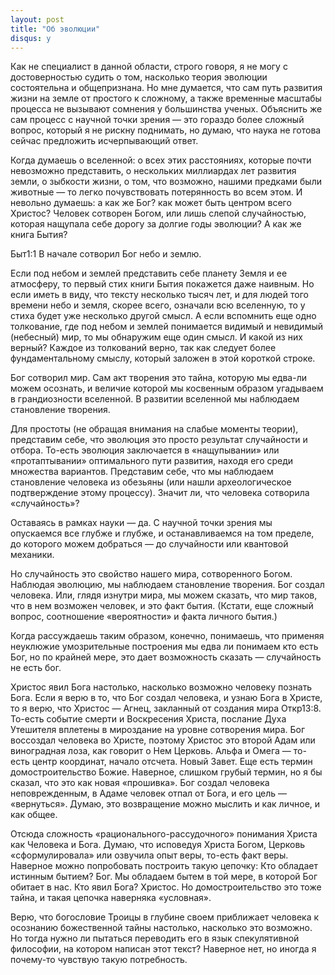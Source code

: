 ```yaml
---
layout: post
title: "Об эволюции"
disqus: y
---
```




Как не специалист в данной области, строго говоря, я не могу с достоверностью судить о том, насколько теория эволюции состоятельна и общепризнана. Но мне думается, что сам путь развития жизни на земле от простого к сложному, а также временные масштабы процесса не вызывают сомнения у большинства ученых. Объяснить же сам процесс с научной точки зрения — это гораздо более сложный вопрос, который я не рискну поднимать, но думаю, что наука не готова сейчас предложить исчерпывающий ответ.

Когда думаешь о вселенной: о всех этих расстояниях, которые почти невозможно представить, о нескольких миллиардах лет развития земли, о зыбкости жизни, о том, что возможно, нашими предками были животные — то легко почувствовать потерянность во всем этом. И невольно думаешь: а как же Бог? как может быть центром всего Христос? Человек сотворен Богом, или лишь слепой случайностью, которая нащупала себе дорогу за долгие годы эволюции? А как же книга Бытия?

Быт1:1 В начале сотворил Бог небо и землю.

Если под небом и землей представить себе планету Земля и ее атмосферу, то первый стих книги Бытия покажется даже наивным. Но если иметь в виду, что тексту несколько тысяч лет, и для людей того времени небо и земля, скорее всего, означали всю вселенную, то у стиха будет уже несколько другой смысл. А если вспомнить еще одно толкование, где под небом и землей понимается видимый и невидимый (небесный) мир, то мы обнаружим еще один смысл. И какой из них верный? Каждое из толкований верно, так как следует более фундаментальному смыслу, который заложен в этой короткой строке.

Бог сотворил мир. Сам акт творения это тайна, которую мы едва-ли можем осознать, и величие которой мы косвенным образом угадываем в грандиозности вселенной. В развитии вселенной мы наблюдаем становление творения.

Для простоты (не обращая внимания на слабые моменты теории), представим себе, что эволюция это просто результат случайности и отбора. То-есть эволюция заключается в «нащупывании» или «протаптывании» оптимального пути развития, находя его среди множества вариантов. Представим себе, что мы наблюдаем становление человека из обезьяны (или нашли археологическое подтверждение этому процессу). Значит ли, что человека сотворила «случайность»?

Оставаясь в рамках науки — да. С научной точки зрения мы опускаемся все глубже и глубже, и останавливаемся на том пределе, до которого можем добраться — до случайности или квантовой механики.

Но случайность это свойство нашего мира, сотворенного Богом. Наблюдая эволюцию, мы наблюдаем становление творения. Бог создал человека. Или, глядя изнутри мира, мы можем сказать, что мир таков, что в нем возможен человек, и это факт бытия. (Кстати, еще сложный вопрос, соотношение «вероятности» и факта личного бытия.)

Когда рассуждаешь таким образом, конечно, понимаешь, что применяя неуклюжие умозрительные построения мы едва ли понимаем кто есть Бог, но по крайней мере, это дает возможность сказать — случайность не есть бог.

Христос явил Бога настолько, насколько возможно человеку познать Бога. Если я верю в то, что Бог создал человека, и узнаю Бога в Христе, то я верю, что Христос — Агнец, закланный от создания мира Откр13:8. То-есть событие смерти и Воскресения Христа, послание Духа Утешителя вплетены в мироздание на уровне сотворения мира. Бог воссоздал человека во Христе, поэтому Христос это второй Адам или виноградная лоза, как говорит о Нем Церковь. Альфа и Омега — то-есть центр координат, начало отсчета. Новый Завет. Еще есть термин домостроительство Божие. Наверное, слишком грубый термин, но я бы сказал, что это как новая «прошивка». Бог создал человека неповрежденным, в Адаме человек отпал от Бога, и его цель — «вернуться». Думаю, это возвращение можно мыслить и как личное, и как общее.

Отсюда сложность «рационального-рассудочного» понимания Христа как Человека и Бога. Думаю, что исповедуя Христа Богом, Церковь «сформулировала» или озвучила опыт веры, то-есть факт веры. Наверное можно попробовать построить такую цепочку: Кто обладает истинным бытием? Бог. Мы обладаем бытем в той мере, в которой Бог обитает в нас. Кто явил Бога? Христос. Но домостроительство это тоже тайна, и такая цепочка наверняка «условная».

Верю, что богословие Троицы в глубине своем приближает человека к осознанию божественной тайны настолько, насколько это возможно. Но тогда нужно ли пытаться переводить его в язык спекулятивной философии, на котором написан этот текст? Наверное нет, но иногда я почему-то чувствую такую потребность.
